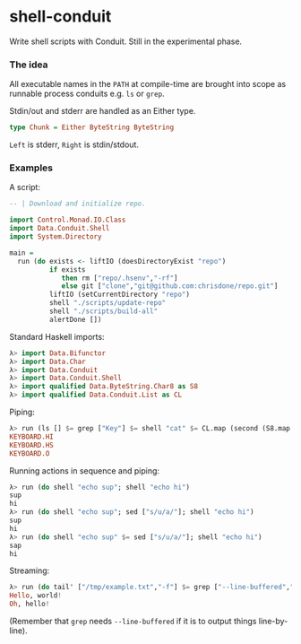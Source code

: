 shell-conduit
=====

Write shell scripts with Conduit. Still in the experimental phase.

### The idea

All executable names in the `PATH` at compile-time are brought into
scope as runnable process conduits e.g. `ls` or `grep`.

Stdin/out and stderr are handled as an Either type.

``` haskell
type Chunk = Either ByteString ByteString
```

`Left` is stderr, `Right` is stdin/stdout.

### Examples

A script:

``` haskell
-- | Download and initialize repo.

import Control.Monad.IO.Class
import Data.Conduit.Shell
import System.Directory

main =
  run (do exists <- liftIO (doesDirectoryExist "repo")
          if exists
             then rm ["repo/.hsenv","-rf"]
             else git ["clone","git@github.com:chrisdone/repo.git"]
          liftIO (setCurrentDirectory "repo")
          shell "./scripts/update-repo"
          shell "./scripts/build-all"
          alertDone [])
```

Standard Haskell imports:

``` haskell
λ> import Data.Bifunctor
λ> import Data.Char
λ> import Data.Conduit
λ> import Data.Conduit.Shell
λ> import qualified Data.ByteString.Char8 as S8
λ> import qualified Data.Conduit.List as CL
```

Piping:

``` haskell
λ> run (ls [] $= grep ["Key"] $= shell "cat" $= CL.map (second (S8.map toUpper)))
KEYBOARD.HI
KEYBOARD.HS
KEYBOARD.O
```

Running actions in sequence and piping:

``` haskell
λ> run (do shell "echo sup"; shell "echo hi")
sup
hi
λ> run (do shell "echo sup"; sed ["s/u/a/"]; shell "echo hi")
sup
hi
λ> run (do shell "echo sup" $= sed ["s/u/a/"]; shell "echo hi")
sap
hi
```

Streaming:

``` haskell
λ> run (do tail' ["/tmp/example.txt","-f"] $= grep ["--line-buffered","Hello"])
Hello, world!
Oh, hello!
```

(Remember that `grep` needs `--line-buffered` if it is to output things
line-by-line).
